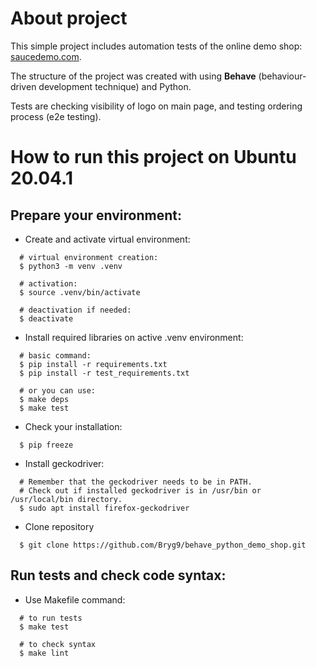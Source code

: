 # About project
This simple project includes automation tests of the online demo shop: [saucedemo.com](https://www.saucedemo.com/).  

The structure of the project was created with using **Behave** (behaviour-driven development technique) and Python.  

Tests are checking visibility of logo on main page, and testing ordering process (e2e testing).

# How to run this project on Ubuntu 20.04.1
## Prepare your environment:
* Create and activate virtual environment:
```
  # virtual environment creation:
  $ python3 -m venv .venv

  # activation:
  $ source .venv/bin/activate

  # deactivation if needed:
  $ deactivate
```
* Install required libraries on active .venv environment:
```
  # basic command:
  $ pip install -r requirements.txt
  $ pip install -r test_requirements.txt

  # or you can use:
  $ make deps
  $ make test
```
* Check your installation:
```
  $ pip freeze
```
* Install geckodriver:
```
  # Remember that the geckodriver needs to be in PATH.
  # Check out if installed geckodriver is in /usr/bin or /usr/local/bin directory.
  $ sudo apt install firefox-geckodriver
```
* Clone repository
```
  $ git clone https://github.com/Bryg9/behave_python_demo_shop.git
```
## Run tests and check code syntax:
* Use Makefile command:
```
  # to run tests
  $ make test

  # to check syntax
  $ make lint
```
